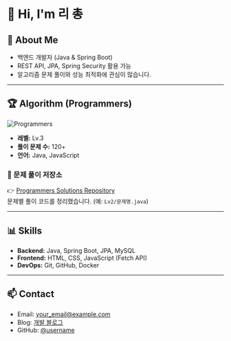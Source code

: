 # 👋 Hi, I'm 리 총

## 🚀 About Me
- 백엔드 개발자 (Java & Spring Boot)
- REST API, JPA, Spring Security 활용 가능
- 알고리즘 문제 풀이와 성능 최적화에 관심이 많습니다.

---

## 🏆 Algorithm (Programmers)

![Programmers](https://img.shields.io/badge/Programmers-Lv.3-blue?style=flat-square)

- **레벨:** Lv.3  
- **풀이 문제 수:** 120+  
- **언어:** Java, JavaScript  

### 📂 문제 풀이 저장소
👉 [Programmers Solutions Repository](https://github.com/username/programmers)  
문제별 풀이 코드를 정리했습니다. (예: `Lv2/문제명.java`)

---

## 📊 Skills
- **Backend:** Java, Spring Boot, JPA, MySQL  
- **Frontend:** HTML, CSS, JavaScript (Fetch API)  
- **DevOps:** Git, GitHub, Docker  

---

## 📫 Contact
- Email: your_email@example.com
- Blog: [개발 블로그](https://your-blog-link.com)
- GitHub: [@username](https://github.com/username)
